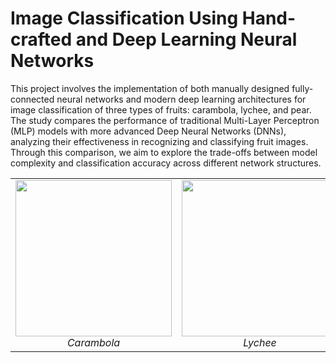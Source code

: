 # Image Classification Using Hand-crafted and Deep Learning Neural Networks
This project involves the implementation of both manually designed fully-connected neural networks and modern deep learning architectures for image classification of three types of fruits: carambola, lychee, and pear. The study compares the performance of traditional Multi-Layer Perceptron (MLP) models with more advanced Deep Neural Networks (DNNs), analyzing their effectiveness in recognizing and classifying fruit images. Through this comparison, we aim to explore the trade-offs between model complexity and classification accuracy across different network structures.

<div align="center">
  <table>
    <tr>
      <td align="center">
        <img src="https://github.com/user-attachments/assets/37ab3fd1-98af-440a-a7ca-e17af1901977" width="250"><br>
        <em>Carambola</em>
      </td>
      <td align="center">
        <img src="https://github.com/user-attachments/assets/d95efbff-5f47-4e26-9f30-be5dbc5bdd05" width="250"><br>
        <em>Lychee</em>
      </td>
      <td align="center">
        <img src="https://github.com/user-attachments/assets/301cb39c-356e-402b-a532-6c416ffd59f8" width="250"><br>
        <em>Pear</em>
      </td>
    </tr>
  </table>
</div>
